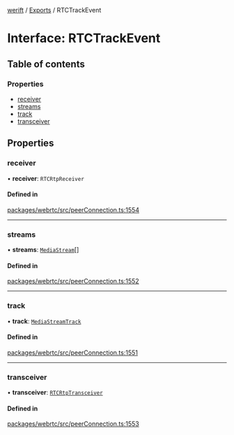 [werift](../README.md) / [Exports](../modules.md) / RTCTrackEvent

# Interface: RTCTrackEvent

## Table of contents

### Properties

- [receiver](RTCTrackEvent.md#receiver)
- [streams](RTCTrackEvent.md#streams)
- [track](RTCTrackEvent.md#track)
- [transceiver](RTCTrackEvent.md#transceiver)

## Properties

### receiver

• **receiver**: `RTCRtpReceiver`

#### Defined in

[packages/webrtc/src/peerConnection.ts:1554](https://github.com/shinyoshiaki/werift-webrtc/blob/f609bd5a/packages/webrtc/src/peerConnection.ts#L1554)

___

### streams

• **streams**: [`MediaStream`](../classes/MediaStream.md)[]

#### Defined in

[packages/webrtc/src/peerConnection.ts:1552](https://github.com/shinyoshiaki/werift-webrtc/blob/f609bd5a/packages/webrtc/src/peerConnection.ts#L1552)

___

### track

• **track**: [`MediaStreamTrack`](../classes/MediaStreamTrack.md)

#### Defined in

[packages/webrtc/src/peerConnection.ts:1551](https://github.com/shinyoshiaki/werift-webrtc/blob/f609bd5a/packages/webrtc/src/peerConnection.ts#L1551)

___

### transceiver

• **transceiver**: [`RTCRtpTransceiver`](../classes/RTCRtpTransceiver.md)

#### Defined in

[packages/webrtc/src/peerConnection.ts:1553](https://github.com/shinyoshiaki/werift-webrtc/blob/f609bd5a/packages/webrtc/src/peerConnection.ts#L1553)
